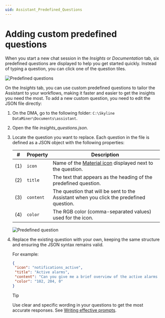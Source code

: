 ```yaml
---
uid: Assistant_Predefined_Questions
---
```


# Adding custom predefined questions

When you start a new chat session in the *Insights* or *Documentation* tab, six predefined questions are displayed to help you get started quickly. Instead of typing a question, you can click one of the question tiles.

![Predefined questions](~/dataminer/images/Assistant_PredefinedQuestions.png)

On the *Insights* tab, you can use custom predefined questions to tailor the Assistant to your workflows, making it faster and easier to get the insights you need the most. To add a new custom question, you need to edit the JSON file directly:

1. On the DMA, go to the following folder: `C:\Skyline DataMiner\Documents\assistant`.

1. Open the file *insights_questions.json*.

1. Locate the question you want to replace. Each question in the file is defined as a JSON object with the following properties:

   | # | Property | Description |
   |:--:|--|--|
   | (1) | `icon` | Name of the [Material icon](https://fonts.google.com/icons) displayed next to the question. |
   | (2) | `title` | The text that appears as the heading of the predefined question. |
   | (3) | `content` | The question that will be sent to the Assistant when you click the predefined question. |
   | (4) | `color` | The RGB color (comma-separated values) used for the icon. |

   ![Predefined question](~/dataminer/images/Assistant_Predefined_Question.png)

1. Replace the existing question with your own, keeping the same structure and ensuring the JSON syntax remains valid.

   For example:

   ```json
   {
    "icon": "notifications_active",
    "title": "Active alarms",
    "content": "Can you give me a brief overview of the active alarms in my system?",
    "color": "102, 204, 0"
   }
   ```

   > [!TIP]
   > Use clear and specific wording in your questions to get the most accurate responses. See [Writing effective prompts](xref:Assistant_WritingPrompts).
